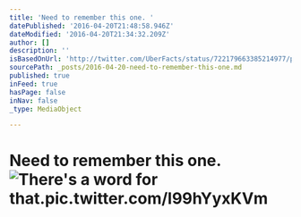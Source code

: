 ```yaml
---
title: 'Need to remember this one. '
datePublished: '2016-04-20T21:48:58.946Z'
dateModified: '2016-04-20T21:34:32.209Z'
author: []
description: ''
isBasedOnUrl: 'http://twitter.com/UberFacts/status/722179663385214977/photo/1'
sourcePath: _posts/2016-04-20-need-to-remember-this-one.md
published: true
inFeed: true
hasPage: false
inNav: false
_type: MediaObject

---
```

# Need to remember this one. ![There's a word for that.pic.twitter.com/I99hYyxKVm](https://pbs.twimg.com/media/CgWyk6LW4AA3fFx.jpg:large)